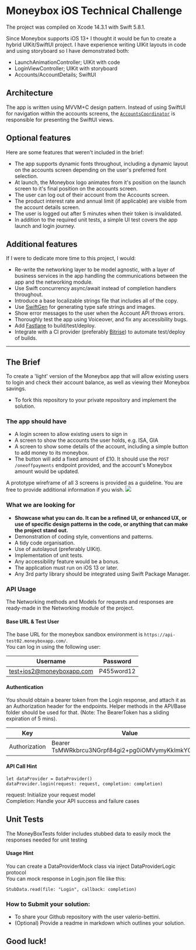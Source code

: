
# Moneybox iOS Technical Challenge

The project was compiled on Xcode 14.3.1 with Swift 5.8.1.

Since Moneybox supports iOS 13+ I thought it would be fun to create a hybrid UIKit/SwiftUI project. I have experience writing UIKit layouts in code and using storyboard so I have demonstrated both:

* LaunchAnimationController; UIKit with code
* LoginViewController; UIKit with storyboard
* Accounts/AccountDetails; SwiftUI

## Architecture

The app is written using MVVM+C design pattern. Instead of using SwiftUI for navigation within the accounts screens, the [`AccountsCoordinator`](./MoneyBox/Accounts/AccountsCoordinator.swift) is responsible for presenting the SwiftUI views.

## Optional features
Here are some features that weren't included in the brief:
* The app supports dynamic fonts throughout, including a dynamic layout on the accounts screen depending on the user's preferred font selection.
* At launch, the Moneybox logo animates from it's position on the launch screen to it's final position on the accounts screen. 
* The user can log out of their account from the Accounts screen.
* The product interest rate and annual limit (if applicable) are visible from the account details screen.
* The user is logged out after 5 minutes when their token is invalidated.
* In addition to the required unit tests, a simple UI test covers the app launch and login journey.

## Additional features
If I were to dedicate more time to this project, I would:
* Re-write the networking layer to be model agnostic, with a layer of business services in the app handling the communications between the app and the networking module. 
* Use Swift concurrency async/await instead of completion handlers throughout.
* Introduce a base localizable strings file that includes all of the copy.
* Use [SwiftGen](https://github.com/SwiftGen/SwiftGen) for generating type safe strings and images.
* Show error messages to the user when the Account API throws errors.
* Thoroughly test the app using Voiceover, and fix any accessibility bugs.
* Add [Fastlane](https://fastlane.tools) to build/test/deploy.
* Integrate with a CI provider (preferably [Bitrise](https://bitrise.io)) to automate test/deploy of builds.

---

## The Brief

To create a 'light' version of the Moneybox app that will allow existing users to login and check their account balance, as well as viewing their Moneybox savings. 
- To fork this repository to your private repository and implement the solution.
 
### The app should have
- A login screen to allow existing users to sign in
- A screen to show the accounts the user holds, e.g. ISA, GIA
- A screen to show some details of the account, including a simple button to add money to its moneybox.
- The button will add a fixed amount of £10. It should use the `POST /oneoffpayments` endpoint provided, and the account's Moneybox amount would be updated.

A prototype wireframe of all 3 screens is provided as a guideline. You are free to provide additional information if you wish.
![](wireframe.png)

### What we are looking for
 - **Showcase what you can do. It can be a refined UI, or enhanced UX, or use of specific design patterns in the code, or anything that can make the project stand out.**
 - Demonstration of coding style, conventions and patterns.
 - A tidy code organisation.
 - Use of autolayout (preferably UIKit).
 - Implementation of unit tests.
 - Any accessibility feature would be a bonus.
 - The application must run on iOS 13 or later.
 - Any 3rd party library should be integrated using Swift Package Manager.

### API Usage
The Networking methods and Models for requests and responses are ready-made in the Networking module of the project.

#### Base URL & Test User
The base URL for the moneybox sandbox environment is `https://api-test02.moneyboxapp.com/`. </br>
You can log in using the following user:

|  Username          | Password         |
| ------------- | ------------- |
| test+ios2@moneyboxapp.com  | P455word12  |

#### Authentication
You should obtain a bearer token from the Login response, and attach it as an Authorization header for the endpoints. Helper methods in the API/Base folder should be used for that.
(Note: The BearerToken has a sliding expiration of 5 mins).

| Key  |  Value  |
| ------------- | ------------- |
| Authorization |  Bearer TsMWRkbrcu3NGrpf84gi2+pg0iOMVymyKklmkY0oI84= |

#### API Call Hint

```
let dataProvider = DataProvider()
dataProvider.login(request: request, completion: completion)
```
request: Initialize your request model </br>
Completion: Handle your API success and failure cases

## Unit Tests
The MoneyBoxTests folder includes stubbed data to easily mock the responses needed for unit testing

#### Usage Hint
You can create a DataProviderMock class via inject DataProviderLogic protocol </br>
You can mock response in Login.json file like this:
```
StubData.read(file: "Login", callback: completion)
```

### How to Submit your solution:
 - To share your Github repository with the user valerio-bettini.
 - (Optional) Provide a readme in markdown which outlines your solution.

## Good luck!
